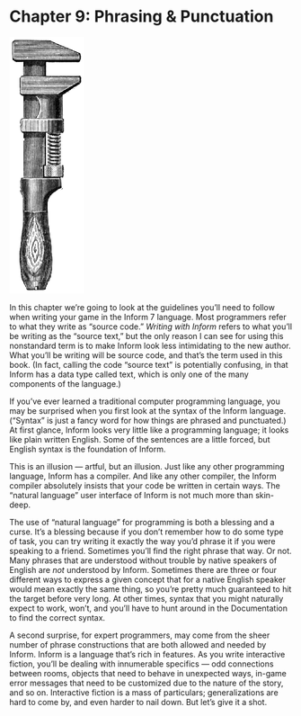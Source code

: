 # Chapter 9: Phrasing &amp; Punctuation

![](../assets/graphics17.png)

In this chapter we’re going to look at the guidelines you’ll need to follow when writing your game in the Inform 7 language. Most programmers refer to what they write as “source code.” _Writing with Inform_ refers to what you’ll be writing as the “source text,” but the only reason I can see for using this nonstandard term is to make Inform look less intimidating to the new author. What you’ll be writing will be source code, and that’s the term used in this book. (In fact, calling the code “source text” is potentially confusing, in that Inform has a data type called text, which is only one of the many components of the language.)

If you’ve ever learned a traditional computer programming language, you may be surprised when you first look at the syntax of the Inform language. (“Syntax” is just a fancy word for how things are phrased and punctuated.) At first glance, Inform looks very little like a programming language; it looks like plain written English. Some of the sentences are a little forced, but English syntax is the foundation of Inform.

This is an illusion — artful, but an illusion. Just like any other programming language, Inform has a compiler. And like any other compiler, the Inform compiler absolutely insists that your code be written in certain ways. The “natural language” user interface of Inform is not much more than skin-deep.

The use of “natural language” for programming is both a blessing and a curse. It’s a blessing because if you don’t remember how to do some type of task, you can try writing it exactly the way you’d phrase it if you were speaking to a friend. Sometimes you’ll find the right phrase that way. Or not. Many phrases that are understood without trouble by native speakers of English are _not_ understood by Inform. Sometimes there are three or four different ways to express a given concept that for a native English speaker would mean exactly the same thing, so you’re pretty much guaranteed to hit the target before very long. At other times, syntax that you might naturally expect to work, won’t, and you’ll have to hunt around in the Documentation to find the correct syntax.

A second surprise, for expert programmers, may come from the sheer number of phrase constructions that are both allowed and needed by Inform. Inform is a language that’s rich in features. As you write interactive fiction, you’ll be dealing with innumerable specifics — odd connections between rooms, objects that need to behave in unexpected ways, in-game error messages that need to be customized due to the nature of the story, and so on. Interactive fiction is a mass of particulars; generalizations are hard to come by, and even harder to nail down. But let’s give it a shot.
